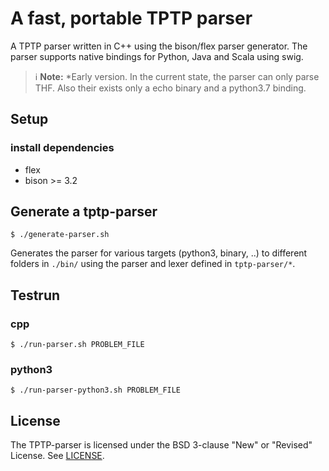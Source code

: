 # A fast, portable TPTP parser
A TPTP parser written in C++ using the bison/flex parser generator. The parser supports native bindings for Python, Java and Scala using swig.
> :information_source: __Note:__ *Early version. In the current state, the parser can only parse THF. Also their exists only a echo binary and a python3.7 binding.

## Setup
### install dependencies
* flex 
* bison >= 3.2

## Generate a tptp-parser
```Shell
$ ./generate-parser.sh
```

Generates the parser for various targets (python3, binary, ..) to different folders in ```./bin/``` using the parser and lexer defined in ```tptp-parser/*```. 

## Testrun
### cpp
```$ ./run-parser.sh PROBLEM_FILE```

### python3
```$ ./run-parser-python3.sh PROBLEM_FILE```

## License
The TPTP-parser is licensed under the BSD 3-clause "New" or "Revised" License. See [LICENSE](LICENSE).
